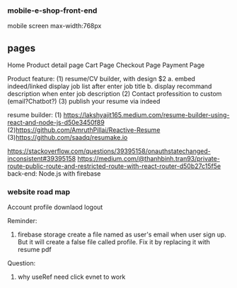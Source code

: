 ### mobile-e-shop-front-end
mobile screen max-width:768px
## pages
Home 
Product detail page
Cart Page
Checkout Page
Payment Page

Product feature:
(1) resume/CV builder, with design $2
    a. embed indeed/linked display job list after enter job title
    b. display recommand description when enter job description
(2) Contact professition to custom (email?Chatbot?)
(3) publish your resume via indeed

resume builder:
(1) https://lakshyajit165.medium.com/resume-builder-using-react-and-node-js-d50e3450f89
(2)https://github.com/AmruthPillai/Reactive-Resume
(3)https://github.com/saadq/resumake.io

https://stackoverflow.com/questions/39395158/onauthstatechanged-inconsistent#39395158
https://medium.com/@thanhbinh.tran93/private-route-public-route-and-restricted-route-with-react-router-d50b27c15f5e
back-end:
Node.js with firebase


### website road map
Account 
    profile
    downlaod
    logout

Reminder:
1. firebase storage create a file named as user's email when user sign up. But it will create a false file called profile. Fix it by replacing it with resume pdf


Question:
1. why useRef need click evnet to work